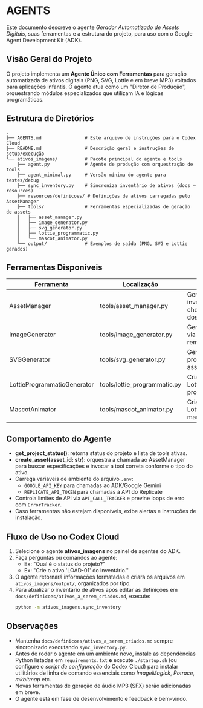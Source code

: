 <!--
Este arquivo serve como documentação para o Codex Cloud (ADK) sobre o agente
"ativos_imagens" e sua estrutura interna. Ele será automaticamente incluído como
contexto em sessões do Codex CLI para orientar o comportamento do agente.
-->
# AGENTS

Este documento descreve o agente *Gerador Automatizado de Assets Digitais*,
suas ferramentas e a estrutura do projeto, para uso com o Google Agent
Development Kit (ADK).

## Visão Geral do Projeto

O projeto implementa um **Agente Único com Ferramentas** para geração
automatizada de ativos digitais (PNG, SVG, Lottie e em breve MP3) voltados
para aplicações infantis. O agente atua como um "Diretor de Produção",
orquestrando módulos especializados que utilizam IA e lógicas programáticas.

## Estrutura de Diretórios

```
.
├── AGENTS.md                # Este arquivo de instruções para o Codex Cloud
├── README.md                # Descrição geral e instruções de setup/execução
└── ativos_imagens/          # Pacote principal do agente e tools
    ├── agent.py             # Agente de produção com orquestração de tools
    ├── agent_minimal.py     # Versão mínima do agente para testes/debug
    ├── sync_inventory.py    # Sincroniza inventário de ativos (docs → resources)
    ├── resources/definicoes/ # Definições de ativos carregadas pelo AssetManager
    ├── tools/               # Ferramentas especializadas de geração de assets
    │   ├── asset_manager.py
    │   ├── image_generator.py
    │   ├── svg_generator.py
    │   ├── lottie_programmatic.py
    │   └── mascot_animator.py
    └── output/              # Exemplos de saída (PNG, SVG e Lottie gerados)
```

## Ferramentas Disponíveis

| Ferramenta                  | Localização                  | Função                                              |
| --------------------------- | ---------------------------- | --------------------------------------------------- |
| AssetManager                | tools/asset_manager.py       | Gerencia inventário, checklist e paths dos ativos   |
| ImageGenerator              | tools/image_generator.py     | Gera imagens PNG via IA e opcional remoção de fundo |
| SVGGenerator                | tools/svg_generator.py       | Gera vetores SVG programáticos ou assistidos por IA |
| LottieProgrammaticGenerator | tools/lottie_programmatic.py | Cria animações Lottie programaticamente             |
| MascotAnimator              | tools/mascot_animator.py     | Cria animações Lottie para mascote via IA           |

## Comportamento do Agente

- **get_project_status()**: retorna status do projeto e lista de tools ativas.
- **create_asset(asset_id: str)**: orquestra a chamada ao AssetManager para
  buscar especificações e invocar a tool correta conforme o tipo do ativo.
- Carrega variáveis de ambiente do arquivo `.env`:
  - `GOOGLE_API_KEY` para chamadas ao ADK/Google Gemini
  - `REPLICATE_API_TOKEN` para chamadas à API do Replicate
- Controla limites de API via `API_CALL_TRACKER` e previne loops de erro com
  `ErrorTracker`.
- Caso ferramentas não estejam disponíveis, exibe alertas e instruções de
  instalação.

## Fluxo de Uso no Codex Cloud

1. Selecione o agente **ativos_imagens** no painel de agentes do ADK.
2. Faça perguntas ou comandos ao agente:
   - Ex: "Qual é o status do projeto?"
   - Ex: "Crie o ativo 'LOAD-01' do inventário."
3. O agente retornará informações formatadas e criará os arquivos em
   `ativos_imagens/output/`, organizados por tipo.
4. Para atualizar o inventário de ativos após editar as definições em
   `docs/definicoes/ativos_a_serem_criados.md`, execute:
   ```bash
   python -m ativos_imagens.sync_inventory
   ```

## Observações

- Mantenha `docs/definicoes/ativos_a_serem_criados.md` sempre sincronizado
  executando `sync_inventory.py`.
- Antes de rodar o agente em um ambiente novo, instale as dependências
  Python listadas em `requirements.txt` **e** execute `./startup.sh` (ou
  configure o *script de configuração* do Codex Cloud) para instalar
  utilitários de linha de comando essenciais como *ImageMagick*, *Potrace*,
  *mkbitmap* etc.
- Novas ferramentas de geração de áudio MP3 (SFX) serão adicionadas em breve.
- O agente está em fase de desenvolvimento e feedback é bem-vindo.